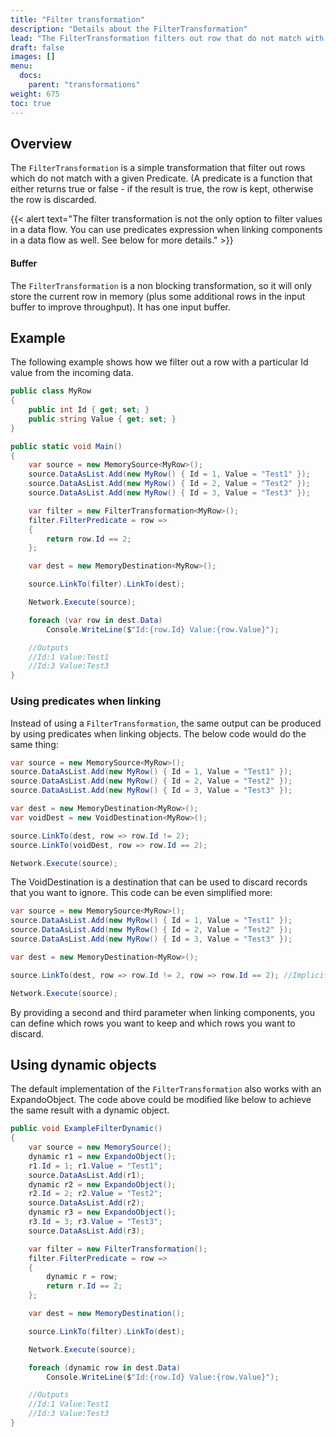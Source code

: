 ```yaml
---
title: "Filter transformation"
description: "Details about the FilterTransformation"
lead: "The FilterTransformation filters out row that do not match with a given predicate."
draft: false
images: []
menu:
  docs:
    parent: "transformations"
weight: 675
toc: true
---
```


## Overview

The `FilterTransformation` is a simple transformation that filter out rows which do not match with a given Predicate. (A predicate is a function that either returns true or false - if the result is true, the row is kept, otherwise the row is discarded.

{{< alert text="The filter transformation is not the only option to filter values in a data flow. You can use predicates expression when linking components in a data flow as well. See below for more details." >}}

#### Buffer 

The `FilterTransformation` is a non blocking transformation, so it will only store the current row in memory (plus some additional rows in the input buffer to improve throughput). It has one input buffer.

## Example 

The following example shows how we filter out a row with a particular Id value from the incoming data. 

```C#
public class MyRow
{
    public int Id { get; set; }
    public string Value { get; set; }
}

public static void Main()
{
    var source = new MemorySource<MyRow>();
    source.DataAsList.Add(new MyRow() { Id = 1, Value = "Test1" });
    source.DataAsList.Add(new MyRow() { Id = 2, Value = "Test2" });
    source.DataAsList.Add(new MyRow() { Id = 3, Value = "Test3" });

    var filter = new FilterTransformation<MyRow>();
    filter.FilterPredicate = row =>
    {
        return row.Id == 2;
    };

    var dest = new MemoryDestination<MyRow>();

    source.LinkTo(filter).LinkTo(dest);

    Network.Execute(source);

    foreach (var row in dest.Data)
        Console.WriteLine($"Id:{row.Id} Value:{row.Value}");

    //Outputs
    //Id:1 Value:Test1
    //Id:3 Value:Test3
}
```

### Using predicates when linking

Instead of using a `FilterTransformation`, the same output can be produced by using predicates when linking objects. The below code would do the same thing:

```C#
var source = new MemorySource<MyRow>();
source.DataAsList.Add(new MyRow() { Id = 1, Value = "Test1" });
source.DataAsList.Add(new MyRow() { Id = 2, Value = "Test2" });
source.DataAsList.Add(new MyRow() { Id = 3, Value = "Test3" });

var dest = new MemoryDestination<MyRow>();
var voidDest = new VoidDestination<MyRow>();

source.LinkTo(dest, row => row.Id != 2);
source.LinkTo(voidDest, row => row.Id == 2);

Network.Execute(source);
```

The VoidDestination is a destination that can be used to discard records that you want to ignore. This code can be even simplified more:

```C#
var source = new MemorySource<MyRow>();
source.DataAsList.Add(new MyRow() { Id = 1, Value = "Test1" });
source.DataAsList.Add(new MyRow() { Id = 2, Value = "Test2" });
source.DataAsList.Add(new MyRow() { Id = 3, Value = "Test3" });

var dest = new MemoryDestination<MyRow>();

source.LinkTo(dest, row => row.Id != 2, row => row.Id == 2); //Implicit use of void destination

Network.Execute(source);
```

By providing a second and third parameter when linking components, you can define which rows you want to keep and which rows you want to discard. 

## Using dynamic objects

The default implementation of the `FilterTransformation` also works with an ExpandoObject. The code above could be modified like below to achieve the same result with a dynamic object. 

```C#
public void ExampleFilterDynamic()
{
    var source = new MemorySource();
    dynamic r1 = new ExpandoObject();
    r1.Id = 1; r1.Value = "Test1";
    source.DataAsList.Add(r1);
    dynamic r2 = new ExpandoObject();
    r2.Id = 2; r2.Value = "Test2";
    source.DataAsList.Add(r2);
    dynamic r3 = new ExpandoObject();
    r3.Id = 3; r3.Value = "Test3";
    source.DataAsList.Add(r3);

    var filter = new FilterTransformation();
    filter.FilterPredicate = row =>
    {
        dynamic r = row;
        return r.Id == 2;
    };

    var dest = new MemoryDestination();

    source.LinkTo(filter).LinkTo(dest);

    Network.Execute(source);

    foreach (dynamic row in dest.Data)
        Console.WriteLine($"Id:{row.Id} Value:{row.Value}");

    //Outputs
    //Id:1 Value:Test1
    //Id:3 Value:Test3
}
```


